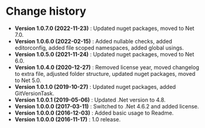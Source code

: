 # Change history

* **Version 1.0.7.0 (2022-11-23)** : Updated nuget packages, moved to Net 7.0.
* **Version 1.0.6.0 (2022-02-15)** : Added nullable checks, added editorconfig, added file scoped namespaces, added global usings.
* **Version 1.0.5.0 (2021-11-24)** : Updated nuget packages, moved to Net 6.0.
* **Version 1.0.4.0 (2020-12-27)** : Removed license year, moved changelog to extra file, adjusted folder structure, updated nuget packages, moved to Net 5.0.
* **Version 1.0.1.0 (2019-10-27)** : Updated nuget packages, added GitVersionTask.
* **Version 1.0.0.1 (2019-05-06)** : Updated .Net version to 4.8.
* **Version 1.0.0.0 (2017-03-11)** : Switched to .Net 4.6.2 and added license.
* **Version 1.0.0.0 (2016-12-03)** : Added basic usage to Readme.
* **Version 1.0.0.0 (2016-11-17)** : 1.0 release.